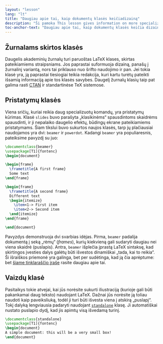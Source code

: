 ```yaml
---
layout: "lesson"
lang: "lt"
title: "Daugiau apie tai, kaip dokumentų klasės keičiadizainą"
description: "Ši pamoka This lesson gives information on more specialized document classes for LaTeX."
toc-anchor-text: "Daugiau apie tai, kaip dokumentų klasės keičia dizainą"
---
```


## Žurnalams skirtos klasės

Daugelis akademinių žurnalų turi paruoštas LaTeX klases, skirtas
pateikiamiems straipsniams.  Jos paprastai suformuoja dizainą, panašų į
žurnalinį variantą, nors tai priklauso nuo šrifto naudojimo ir pan.  Jei
tokia klasė yra, ją paprastai tiesiogiai teikia redakcija, kuri kartu turėtų
pateikti išsamią informaciją apie tos klasės savybes.  Daugelį žurnalų klasių
taip pat galima rasti [CTAN](https://ctan.org) ir standartinėse TeX
sistemose.


## Pristatymų klasės

Viena sričių, kuriai reikia daug specializuotų komandų, yra pristatymų
kūrimas.  Klasė `slides` buvo parašyta „klasikinėms“ spausdintoms skaidrėms
spausdinti, ir ji nepalaiko daugelio efektų, būdingų ekrane pateikiamiems
pristatymams.  Šiam tikslui buvo sukurtos naujos klasės, tarp jų plačiausiai
naudojamos yra dvi: `beamer` ir `powerdot`.  Kadangi `beamer` yra
populiaresnis, pateiksime pavyzdį su juo:

```latex
\documentclass{beamer}
\usepackage[T1]{fontenc}
\begin{document}

\begin{frame}
  \frametitle{A first frame}
  Some text
\end{frame}

\begin{frame}
  \frametitle{A second frame}
  Different text
  \begin{itemize}
    \item<1-> First item
    \item<2-> Second item
  \end{itemize}
\end{frame}

\end{document}
```

Pavyzdys demonstruoja dvi svarbias idėjas.  Pirma, `beamer` padalija
dokumentą į seką „rėmų“ (_frames_), kurių kiekvieną gali sudaryti daugiau nei
viena skaidrė (puslapis).  Antra, `beamer` išplečia įprastą LaTeX sintaksę,
kad skirtingos įvesties dalys galėtų būti išvestos dinamiškai „tada, kai to
reikia“.  Ši išraiškos priemonė yra galinga, bet per sudėtinga, kad ją čia
aprėptume: bet [šiame tinklaraščio
įraše](https://www.texdev.net/2014/01/17/the-beamer-slide-overlay-concept/)
rasite daugiau apie tai.

## Vaizdų klasė

Pasitaikys tokie atvejai, kai jūs norėsite sukurti iliustraciją (kurioje gali
būti pakankamai daug teksto) naudojant LaTeX.  Dažnai jūs norėsite ją toliau
naudoti kaip paveiksliuką, todėl ji turi būti išvesta viena į atskirą
„puslapį“.  Tokį dalyką lengviausia padaryti naudojant
[`standalone`](https://ctan.org/pkg/standalone) klasę.  Ji automatiškai
nustato puslapio dydį, kad jis apimtų visą išvedamą turinį.

```latex
\documentclass{standalone}
\usepackage[T1]{fontenc}
\begin{document}
A simple document: this will be a very small box!
\end{document}
```
